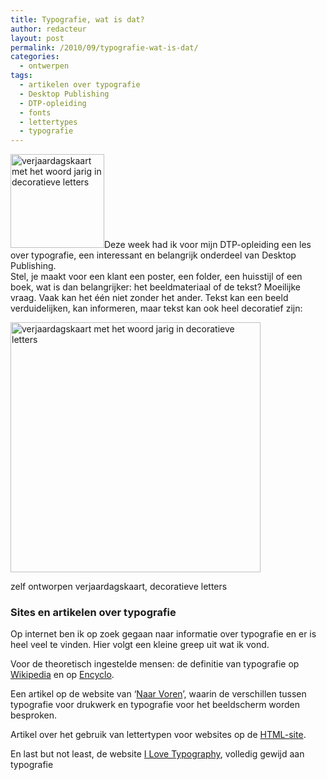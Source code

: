 ```yaml
---
title: Typografie, wat is dat?
author: redacteur
layout: post
permalink: /2010/09/typografie-wat-is-dat/
categories:
  - ontwerpen
tags:
  - artikelen over typografie
  - Desktop Publishing
  - DTP-opleiding
  - fonts
  - lettertypes
  - typografie
---
```

<img class="alignleft size-thumbnail wp-image-793" title="decoratieve letters op een verjaardagskaart" alt="verjaardagskaart met het woord jarig in decoratieve letters" src="http://www.schildertuin.nl/wordpress/wp-content/uploads/2010/09/kaartjarig-150x150.jpg" width="150" height="150" />Deze week had ik voor mijn DTP-opleiding een les over typografie, een interessant en belangrijk onderdeel van Desktop Publishing.  
Stel, je maakt voor een klant een poster, een folder, een huisstijl of een boek, wat is dan belangrijker: het beeldmateriaal of de tekst?<!--more--> Moeilijke vraag. Vaak kan het één niet zonder het ander. Tekst kan een beeld verduidelijken, kan informeren, maar tekst kan ook heel decoratief zijn:

<div id="attachment_793" style="width: 410px" class="wp-caption alignright">
  <img class="size-full wp-image-793" title="decoratieve letters op een verjaardagskaart" alt="verjaardagskaart met het woord jarig in decoratieve letters" src="http://www.schildertuin.nl/wordpress/wp-content/uploads/2010/09/kaartjarig.jpg" width="400" height="400" />
  
  <p class="wp-caption-text">
    zelf ontworpen verjaardagskaart, decoratieve letters
  </p>
</div>

### Sites en artikelen over typografie

Op internet ben ik op zoek gegaan naar informatie over typografie en er is heel veel te vinden. Hier volgt een kleine greep uit wat ik vond.

Voor de theoretisch ingestelde mensen: de definitie van typografie op <a title="definitie van typografie op Wikipedia" href="http://nl.wikipedia.org/wiki/Typografie" target="_blank">Wikipedia</a> en op <a title="definitie van typografie op Encyclo" href="http://www.encyclo.nl/begrip/typografie" target="_blank">Encyclo</a>.

Een artikel op de website van ‘<a title="artikel over typografie drukwerk en beeldscherm op de site Naar Voren" href="http://naarvoren.nl/artikel/typografie_internet/" target="_blank">Naar Voren</a>’, waarin de verschillen tussen typografie voor drukwerk en typografie voor het beeldscherm worden besproken.

Artikel over het gebruik van lettertypen voor websites op de <a title="artikel over gebruik van lettertypen voor websites" href="http://www.html-site.nl/typo.php" target="_blank">HTML-site</a>.

En last but not least, de website <a title="I Love Typografie, website over typografie" href="http://ilovetypography.com/" target="_blank">I Love Typography</a>, volledig gewijd aan typografie